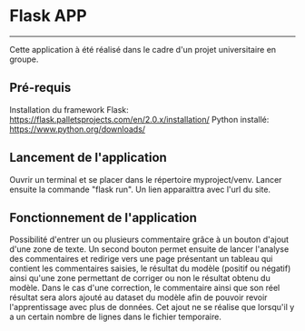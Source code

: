 # Flask APP
***

Cette application à été réalisé dans le cadre d'un projet universitaire en groupe.

## Pré-requis

Installation du framework Flask: https://flask.palletsprojects.com/en/2.0.x/installation/
Python installé: https://www.python.org/downloads/

## Lancement de l'application

Ouvrir un terminal et se placer dans le répertoire myproject/venv.
Lancer ensuite la commande "flask run". Un lien apparaittra avec l'url du site.

## Fonctionnement de l'application

Possibilité d'entrer un ou plusieurs commentaire grâce à un bouton d'ajout d'une zone de texte.
Un second bouton permet ensuite de lancer l'analyse des commentaires et redirige vers une page présentant un tableau qui contient les commentaires saisies, le résultat du modèle (positif ou négatif) ainsi qu'une zone permettant de corriger ou non le résultat obtenu du modèle.
Dans le cas d'une correction, le commentaire ainsi que son réel résultat sera alors ajouté au dataset du modèle afin de pouvoir revoir l'apprentissage avec plus de données. Cet ajout ne se réalise que lorsqu'il y a un certain nombre de lignes dans le fichier temporaire.
